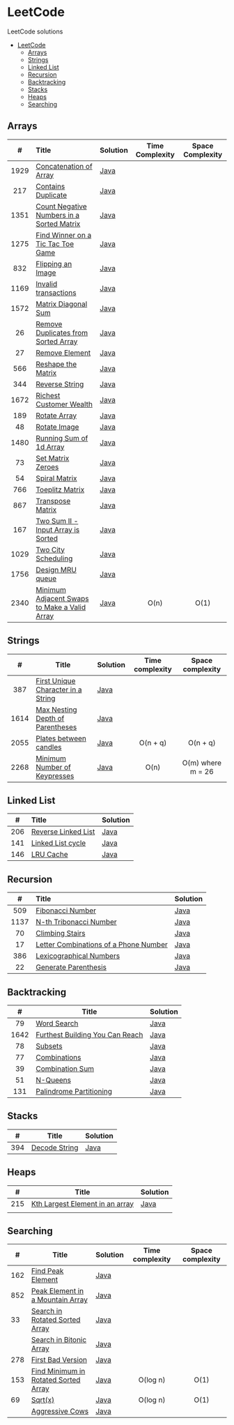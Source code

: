 # LeetCode
LeetCode solutions

<!-- TOC -->
* [LeetCode](#leetcode)
  * [Arrays](#arrays)
  * [Strings](#strings)
  * [Linked List](#linked-list)
  * [Recursion](#recursion)
  * [Backtracking](#backtracking)
  * [Stacks](#stacks)
  * [Heaps](#heaps)
  * [Searching](#searching)
<!-- TOC -->

## Arrays
|  #   | Title                                                                                                                                   | Solution                                                                                                                         | Time Complexity | Space Complexity |
|:----:|:----------------------------------------------------------------------------------------------------------------------------------------|----------------------------------------------------------------------------------------------------------------------------------|:---------------:|:----------------:|
| 1929 | [Concatenation of Array](https://leetcode.com/problems/concatenation-of-array/)                                                         | [Java](https://github.com/suyogkolte/leetcode/blob/main/Algorithms/Arrays/src/ConcatenationOfArray.java)                         |                 |                  |
| 217  | [Contains Duplicate](https://leetcode.com/problems/contains-duplicate/description/)                                                     | [Java](https://github.com/suyogkolte/leetcode/blob/main/Algorithms/Arrays/src/ContainsDuplicate.java)                            |                 |                  |
| 1351 | [Count Negative Numbers in a Sorted Matrix](https://leetcode.com/problems/count-negative-numbers-in-a-sorted-matrix/description/)       | [Java](https://github.com/suyogkolte/leetcode/blob/main/Algorithms/Arrays/src/CountNegativeNosInSortedMatrix.java)               |                 |                  |
| 1275 | [Find Winner on a Tic Tac Toe Game](https://leetcode.com/problems/find-winner-on-a-tic-tac-toe-game/description/)                       | [Java](https://github.com/suyogkolte/leetcode/blob/main/Algorithms/Arrays/src/FindTicTacToeWinner.java)                          |                 |                  |
| 832  | [Flipping an Image](https://leetcode.com/problems/flipping-an-image/description/)                                                       | [Java](https://github.com/suyogkolte/leetcode/blob/main/Algorithms/Arrays/src/FlipInvertImage.java)                              |                 |                  |
| 1169 | [Invalid transactions](https://leetcode.com/problems/invalid-transactions/description/)                                                 | [Java](https://github.com/suyogkolte/leetcode/blob/main/Algorithms/Arrays/src/InvalidTransactions.java)                          |                 |                  |
| 1572 | [Matrix Diagonal Sum](https://leetcode.com/problems/matrix-diagonal-sum/description/)                                                   | [Java](https://github.com/suyogkolte/leetcode/blob/main/Algorithms/Arrays/src/MatrixDiagonalSum.java)                            |                 |                  |
|  26  | [Remove Duplicates from Sorted Array](https://leetcode.com/problems/remove-duplicates-from-sorted-array/description/)                   | [Java](https://github.com/suyogkolte/leetcode/blob/main/Algorithms/Arrays/src/RemoveDuplicatesFromSortedArray.java)              |                 |                  |
|  27  | [Remove Element](https://leetcode.com/problems/remove-element/description/)                                                             | [Java](https://github.com/suyogkolte/leetcode/blob/main/Algorithms/Arrays/src/RemoveElement.java)                                |                 |                  |
| 566  | [Reshape the Matrix](https://leetcode.com/problems/reshape-the-matrix/description/)                                                     | [Java](https://github.com/suyogkolte/leetcode/blob/main/Algorithms/Arrays/src/ReshapeMatrix.java)                                |                 |                  |
| 344  | [Reverse String](https://leetcode.com/problems/reverse-string/description/)                                                             | [Java](https://github.com/suyogkolte/leetcode/blob/main/Algorithms/Arrays/src/ReverseString.java)                                |                 |                  |
| 1672 | [Richest Customer Wealth](https://leetcode.com/problems/richest-customer-wealth/description/)                                           | [Java](https://github.com/suyogkolte/leetcode/blob/main/Algorithms/Arrays/src/RichestCustomerWealth.java)                        |                 |                  |
| 189  | [Rotate Array](https://leetcode.com/problems/rotate-array/description/)                                                                 | [Java](https://github.com/suyogkolte/leetcode/blob/main/Algorithms/Arrays/src/RotateArray.java)                                  |                 |                  |
|  48  | [Rotate Image](https://leetcode.com/problems/rotate-image/description/)                                                                 | [Java](https://github.com/suyogkolte/leetcode/blob/main/Algorithms/Arrays/src/RotateImage.java)                                  |                 |                  |
| 1480 | [Running Sum of 1d Array](https://leetcode.com/problems/running-sum-of-1d-array/description/)                                           | [Java](https://github.com/suyogkolte/leetcode/blob/main/Algorithms/Arrays/src/RunningSumOf1dArray.java)                          |                 |                  |
|  73  | [Set Matrix Zeroes](https://leetcode.com/problems/set-matrix-zeroes/description/)                                                       | [Java](https://github.com/suyogkolte/leetcode/blob/main/Algorithms/Arrays/src/SetMatrixZeroes.java)                              |                 |                  |
|  54  | [Spiral Matrix](https://leetcode.com/problems/spiral-matrix/description/)                                                               | [Java](https://github.com/suyogkolte/leetcode/blob/main/Algorithms/Arrays/src/SpiralMatrix.java)                                 |                 |                  |
| 766  | [Toeplitz Matrix](https://leetcode.com/problems/toeplitz-matrix/description/)                                                           | [Java](https://github.com/suyogkolte/leetcode/blob/main/Algorithms/Arrays/src/ToeplitzMatrix.java)                               |                 |                  |
| 867  | [Transpose Matrix](https://leetcode.com/problems/transpose-matrix/description/)                                                         | [Java](https://github.com/suyogkolte/leetcode/blob/main/Algorithms/Arrays/src/TransposeMatrix.java)                              |                 |                  |
| 167  | [Two Sum II - Input Array is Sorted](https://leetcode.com/problems/two-sum-ii-input-array-is-sorted/description/)                       | [Java](https://github.com/suyogkolte/leetcode/blob/main/Algorithms/Arrays/src/TwoSumII.java)                                     |                 |                  |
| 1029 | [Two City Scheduling](https://leetcode.com/problems/two-city-scheduling/description/)                                                   | [Java](https://github.com/suyogkolte/leetcode/blob/main/Algorithms/Arrays/src/Two_City_Scheduling.java)                          |                 |                  |
| 1756 | [Design MRU queue](https://leetcode.com/problems/design-most-recently-used-queue/)                                                      | [Java](https://github.com/suyogkolte/leetcode/blob/main/Algorithms/Arrays/src/MRUQueue.java)                                     |                 |                  |
| 2340 | [Minimum Adjacent Swaps to Make a Valid Array](https://leetcode.com/problems/minimum-adjacent-swaps-to-make-a-valid-array/description/) | [Java](https://github.com/suyogkolte/leetcode/blob/main/Algorithms/Arrays/src/Minimum_Adjacent_Swaps_to_Make_a_Valid_Array.java) |      O(n)       |       O(1)       |

## Strings
|  #   | Title                                                                                                                   | Solution                                                                                                              | Time complexity | Space complexity  |
|:----:|-------------------------------------------------------------------------------------------------------------------------|-----------------------------------------------------------------------------------------------------------------------|:---------------:|:-----------------:|
| 387  | [First Unique Character in a String](https://leetcode.com/problems/first-unique-character-in-a-string/description/)     | [Java](https://github.com/suyogkolte/leetcode/blob/main/Algorithms/Strings/src/First_Unique_Char.java)                |                 |                   |
| 1614 | [Max Nesting Depth of Parentheses](https://leetcode.com/problems/maximum-nesting-depth-of-the-parentheses/description/) | [Java](https://github.com/suyogkolte/leetcode/blob/main/Algorithms/Strings/src/Max_Nesting_Depth_Of_Parentheses.java) |                 |                   |
| 2055 | [Plates between candles](https://leetcode.com/problems/plates-between-candles/description/)                             | [Java](https://github.com/suyogkolte/leetcode/blob/main/Algorithms/Strings/src/Plates_Between_Candles.java)           |    O(n + q)     |     O(n + q)      |
| 2268 | [Minimum Number of Keypresses](https://leetcode.com/problems/minimum-number-of-keypresses/)                             | [Java](https://github.com/suyogkolte/leetcode/blob/main/Algorithms/Strings/src/Minimum_Number_of_Keypresses.java)     |      O(n)       | O(m) where m = 26 |


## Linked List
|  #  | Title                                                                                 | Solution                                                                                                  |
|:---:|:--------------------------------------------------------------------------------------|-----------------------------------------------------------------------------------------------------------|
| 206 | [Reverse Linked List](https://leetcode.com/problems/reverse-linked-list/description/) | [Java](https://github.com/suyogkolte/leetcode/blob/main/Algorithms/LinkedList/src/ReverseLinkedList.java) |
| 141 | [Linked List cycle](https://leetcode.com/problems/linked-list-cycle/description/)     | [Java](https://github.com/suyogkolte/leetcode/blob/main/Algorithms/LinkedList/src/Linked_List_Cycle.java) |
| 146 | [LRU Cache](https://leetcode.com/problems/lru-cache/)                                 | [Java](https://github.com/suyogkolte/leetcode/blob/main/Algorithms/LinkedList/src/LRU_Cache.java)         |


## Recursion
|  #   | Title                                                                                                                     | Solution                                                                                                                  |
|:----:|:--------------------------------------------------------------------------------------------------------------------------|---------------------------------------------------------------------------------------------------------------------------|
| 509  | [Fibonacci Number](https://leetcode.com/problems/fibonacci-number/description/)                                           | [Java](https://github.com/suyogkolte/leetcode/blob/main/Algorithms/Recursion/src/Fibonacci_Number.java)                   |
| 1137 | [N-th Tribonacci Number](https://leetcode.com/problems/n-th-tribonacci-number/description/)                               | [Java](https://github.com/suyogkolte/leetcode/blob/main/Algorithms/Recursion/src/Nth_Tribonacci_Number.java)              |
|  70  | [Climbing Stairs](https://leetcode.com/problems/climbing-stairs/description/)                                             | [Java](https://github.com/suyogkolte/leetcode/blob/main/Algorithms/Recursion/src/Climbing_Stairs.java)                    |
|  17  | [Letter Combinations of a Phone Number](https://leetcode.com/problems/letter-combinations-of-a-phone-number/description/) | [Java](https://github.com/suyogkolte/leetcode/blob/main/Algorithms/Recursion/src/Letter_Combinations_Of_PhoneNumber.java) |
| 386  | [Lexicographical Numbers](https://leetcode.com/problems/lexicographical-numbers/)                                         | [Java](https://github.com/suyogkolte/leetcode/blob/main/Algorithms/Recursion/src/Lexicographical_Numbers.java)            |
|  22  | [Generate Parenthesis](https://leetcode.com/problems/generate-parentheses/description/)                                   | [Java](https://github.com/suyogkolte/leetcode/blob/main/Algorithms/Recursion/src/Generate_Parenthesis.java)               |


## Backtracking
|  #   | Title                                                                                                                                                 | Solution                                                                                                                  |
|:----:|-------------------------------------------------------------------------------------------------------------------------------------------------------|---------------------------------------------------------------------------------------------------------------------------|
|  79  | [Word Search](https://leetcode.com/problems/word-search/description/)                                                                                 | [Java](https://github.com/suyogkolte/leetcode/blob/main/Algorithms/Backtracking/src/Word_Search.java)                     |
| 1642 | [Furthest Building You Can Reach](https://leetcode.com/problems/furthest-building-you-can-reach/description/?envType=daily-question&envId=2024-02-17) | [Java](https://github.com/suyogkolte/leetcode/blob/main/Algorithms/Backtracking/src/Furthest_Building_You_Can_Reach.java) |
|  78  | [Subsets](https://leetcode.com/problems/subsets/)                                                                                                     | [Java](https://github.com/suyogkolte/leetcode/blob/main/Algorithms/Backtracking/src/Furthest_Building_You_Can_Reach.java) |
|  77  | [Combinations](https://leetcode.com/problems/combinations/description/)                                                                               | [Java](https://github.com/suyogkolte/leetcode/blob/main/Algorithms/Backtracking/src/Combinations.java)                    |
|  39  | [Combination Sum](https://leetcode.com/problems/combination-sum/description/)                                                                         | [Java](https://github.com/suyogkolte/leetcode/blob/main/Algorithms/Backtracking/src/Combinations.java)                    |
|  51  | [N-Queens](https://leetcode.com/problems/n-queens/description/)                                                                                       | [Java](https://github.com/suyogkolte/leetcode/blob/main/Algorithms/Backtracking/src/N_Queens.java)                        |
| 131  | [Palindrome Partitioning](https://leetcode.com/problems/palindrome-partitioning/description/)                                                         | [Java](https://github.com/suyogkolte/leetcode/blob/main/Algorithms/Backtracking/src/Palindrome_Partitioning.java)         |

## Stacks
| #   | Title                                                                     | Solution                                                                                          |
|-----|---------------------------------------------------------------------------|---------------------------------------------------------------------------------------------------|
| 394 | [Decode String](https://leetcode.com/problems/decode-string/description/) | [Java](https://github.com/suyogkolte/leetcode/blob/main/Algorithms/Stacks/src/Decode_String.java) |

## Heaps

| #   | Title                                                                                                         | Solution                                                                                               |
|-----|---------------------------------------------------------------------------------------------------------------|--------------------------------------------------------------------------------------------------------|
| 215 | [Kth Largest Element in an array](https://leetcode.com/problems/kth-largest-element-in-an-array/description/) | [Java](https://github.com/suyogkolte/leetcode/blob/main/Algorithms/Heaps/src/Kth_Largest_Element.java) |
|     |                                                                                                               |                                                                                                        |

## Searching

| #   | Title                                                                                                         | Solution                                                                                                                    | Time complexity | Space complexity |
|-----|---------------------------------------------------------------------------------------------------------------|-----------------------------------------------------------------------------------------------------------------------------|:---------------:|:----------------:|
| 162 | [Find Peak Element](https://leetcode.com/problems/find-peak-element/description/)                             | [Java](https://github.com/suyogkolte/leetcode/blob/main/Algorithms/Searching/src/Find_Peak_Element.java)                    |                 |                  |
| 852 | [Peak Element in a Mountain Array](https://leetcode.com/problems/peak-index-in-a-mountain-array/description/) | [Java](https://github.com/suyogkolte/leetcode/blob/main/Algorithms/Searching/src/Peak_Index_In_A_Mountain_Array.java)       |                 |                  |
| 33  | [Search in Rotated Sorted Array](https://leetcode.com/problems/search-in-rotated-sorted-array/description/)   | [Java](https://github.com/suyogkolte/leetcode/blob/main/Algorithms/Searching/src/Search_in_Rotated_Sorted_Array.java)       |                 |                  |
|     | [Search in Bitonic Array](https://www.interviewbit.com/problems/search-in-bitonic-array/)                     | [Java](https://github.com/suyogkolte/leetcode/blob/main/Algorithms/Searching/src/Search_In_Bitonic_Array.java)              |                 |                  |
| 278 | [First Bad Version](https://leetcode.com/problems/first-bad-version/description/)                             | [Java](https://github.com/suyogkolte/leetcode/blob/main/Algorithms/Searching/src/First_Bad_Version.java)                    |                 |                  |
| 153 | [Find Minimum in Rotated Sorted Array](https://leetcode.com/problems/find-minimum-in-rotated-sorted-array/)   | [Java](https://github.com/suyogkolte/leetcode/blob/main/Algorithms/Searching/src/Find_Minimum_in_Rotated_Sorted_Array.java) |    O(log n)     |       O(1)       |
| 69  | [Sqrt(x)](https://leetcode.com/problems/sqrtx/description/)                                                   | [Java](https://github.com/suyogkolte/leetcode/blob/main/Algorithms/Searching/src/Sqrt_Of_x.java)                            |    O(log n)     |       O(1)       |
|     | [Aggressive Cows](https://www.spoj.com/problems/AGGRCOW/)                                                     | [Java](https://github.com/suyogkolte/leetcode/blob/main/Algorithms/Searching/src/AggressiveCows.java)                       |                 |                  |

